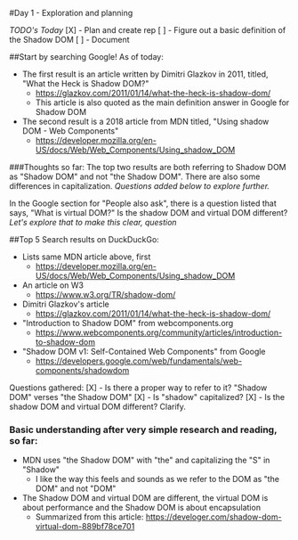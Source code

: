 #Day 1 - Exploration and planning

*TODO's Today* 
[X] - Plan and create rep
[ ] - Figure out a basic definition of the Shadow DOM
[ ] - Document

##Start by searching Google! As of today: 
- The first result is an article written by Dimitri Glazkov in 2011, titled, "What the Heck is Shadow DOM?"
  - https://glazkov.com/2011/01/14/what-the-heck-is-shadow-dom/
  - This article is also quoted as the main definition answer in Google for Shadow DOM
- The second result is a 2018 article from MDN titled, "Using shadow DOM - Web Components" 
  - https://developer.mozilla.org/en-US/docs/Web/Web_Components/Using_shadow_DOM


###Thoughts so far: 
The top two results are both referring to Shadow DOM as "Shadow DOM" and not "the Shadow DOM". There are also some differences in capitalization. *Questions added below to explore further.*

In the Google section for "People also ask", there is a question listed that says, "What is virtual DOM?" Is the shadow DOM and virtual DOM different? *Let's explore that to make this clear, question*

##Top 5 Search results on DuckDuckGo:
- Lists same MDN article above, first
  - https://developer.mozilla.org/en-US/docs/Web/Web_Components/Using_shadow_DOM
- An article on W3
  - https://www.w3.org/TR/shadow-dom/
- Dimitri Glazkov's article
  - https://glazkov.com/2011/01/14/what-the-heck-is-shadow-dom/
- "Introduction to Shadow DOM" from webcomponents.org
  - https://www.webcomponents.org/community/articles/introduction-to-shadow-dom
- "Shadow DOM v1: Self-Contained Web Components" from Google
  - https://developers.google.com/web/fundamentals/web-components/shadowdom



Questions gathered:
[X] - Is there a proper way to refer to it? "Shadow DOM" verses "the Shadow DOM"
[X] - Is "shadow" capitalized? 
[X] - Is the shadow DOM and virtual DOM different? Clarify.


### Basic understanding after very simple research and reading, so far:
- MDN uses "the Shadow DOM" with "the" and capitalizing the "S" in "Shadow"
  - I like the way this feels and sounds as we refer to the DOM as "the DOM" and not "DOM"
- The Shadow DOM and virtual DOM are different, the virtual DOM is about performance and the Shadow DOM is about encapsulation
  - Summarized from this article: https://develoger.com/shadow-dom-virtual-dom-889bf78ce701